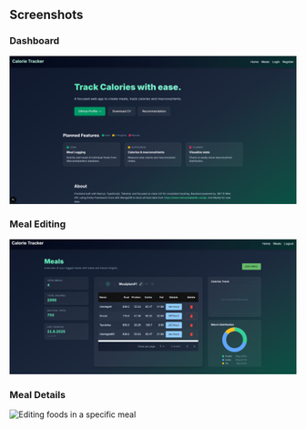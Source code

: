 
## Screenshots

### Dashboard
![Dashboard overview](./assets/home.png)

### Meal Editing
![Overall stats](./assets/meals-overview.png)

### Meal Details
![Editing foods in a specific meal](./assets/meals-details.png)